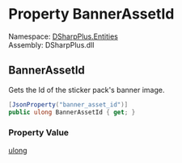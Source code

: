 # Property BannerAssetId

Namespace: [DSharpPlus.Entities](DSharpPlus.Entities.md)  
Assembly: DSharpPlus.dll

## <a id="DSharpPlus_Entities_DiscordMessageStickerPack_BannerAssetId"></a>BannerAssetId

Gets the Id of the sticker pack's banner image.

```csharp
[JsonProperty("banner_asset_id")]
public ulong BannerAssetId { get; }
```

### Property Value

[ulong](https://learn.microsoft.com/dotnet/api/system.uint64)

